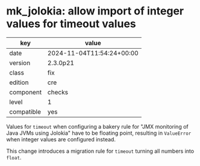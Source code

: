 [//]: # (werk v2)
# mk_jolokia: allow import of integer values for timeout values

key        | value
---------- | ---
date       | 2024-11-04T11:54:24+00:00
version    | 2.3.0p21
class      | fix
edition    | cre
component  | checks
level      | 1
compatible | yes

Values for `timeout` when configuring a bakery rule for "JMX monitoring of Java JVMs using Jolokia"
have to be floating point, resulting in `ValueError` when integer values are configured instead.

This change introduces a migration rule for `timeout` turning all numbers into `float`.
